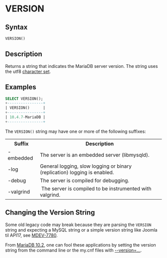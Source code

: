 # VERSION

## Syntax

```sql
VERSION()
```

## Description

Returns a string that indicates the MariaDB server version. The string
uses the utf8 [character set](/kb/en/data-types-character-sets-and-collations/).

## Examples

```sql
SELECT VERSION();
+----------------+
| VERSION()      |
+----------------+
| 10.4.7-MariaDB |
+----------------+
```

The <code class="fixed" style="white-space:pre-wrap">VERSION()</code> string may have one or more of the following suffixes:

<table><tbody><tr><th>Suffix</th><th>Description</th></tr>
<tr><td>-embedded</td><td>The server is an embedded server (libmysqld).</td></tr>
<tr><td>-log</td><td>General logging, slow logging or binary (replication) logging is enabled.</td></tr>
<tr><td>-debug</td><td>The server is compiled for debugging.</td></tr>
<tr><td>-valgrind</td><td>&nbsp;The server is compiled to be instrumented with valgrind.</td></tr>
</tbody></table>

## Changing the Version String

Some old legacy code may break because they are parsing the
`VERSION` string and expecting a MySQL string or a simple version
string like Joomla til API17, see [MDEV-7780](https://jira.mariadb.org/browse/MDEV-7780).

From [MariaDB 10.2](/kb/en/what-is-mariadb-102/), one can fool these applications by setting the version string from the command line or the my.cnf files with [--version=...](/kb/en/server-system-variables/#version).